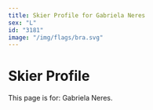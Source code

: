 ```yaml
---
title: Skier Profile for Gabriela Neres
sex: "L"
id: "3181"
image: "/img/flags/bra.svg" 
---
```


# Skier Profile

This page is for: Gabriela Neres.
    